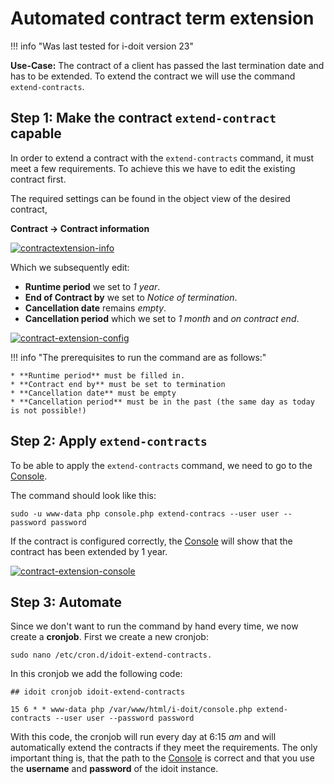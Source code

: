 # Automated contract term extension

!!! info "Was last tested for i-doit version 23"

**Use-Case:** 
The contract of a client has passed the last termination date and has to be extended.
To extend the contract we will use the command `extend-contracts`.

## Step 1: Make the contract `extend-contract` capable

In order to extend a contract with the `extend-contracts` command, it must meet a few requirements.
To achieve this we have to edit the existing contract first.

The required settings can be found in the object view of the desired contract,

**Contract → Contract information**

[![contractextension-info](../assets/images/en/use-cases/automated-contract-extension/1-avv-uc.png)](../assets/images/en/use-cases/automated-contract-extension/1-avv-uc.png)

Which we subsequently edit:

* **Runtime period** we set to *1 year*.
* **End of Contract by** we set to *Notice of termination*.
* **Cancellation date** remains *empty*.
* **Cancellation period** which we set to *1 month* and *on contract end*.

[![contract-extension-config](../assets/images/en/use-cases/automated-contract-extension/2-avv-uc.png)](../assets/images/en/use-cases/automated-contract-extension/2-avv-uc.png)

!!! info "The prerequisites to run the command are as follows:"

    * **Runtime period** must be filled in.
    * **Contract end by** must be set to termination
    * **Cancellation date** must be empty
    * **Cancellation period** must be in the past (the same day as today is not possible!)

## Step 2: Apply `extend-contracts`

To be able to apply the `extend-contracts` command, we need to go to the [Console](../automation-and-integration/cli/console/index.md).

The command should look like this:

    sudo -u www-data php console.php extend-contracs --user user --password password 

If the contract is configured correctly, the [Console](../automation-and-integration/cli/console/index.md) will show that the contract has been extended by 1 year. 

[![contract-extension-console](../assets/images/en/use-cases/automated-contract-extension/3-avv-uc.png)](../assets/images/en/use-cases/automated-contract-extension/3-avv-uc.png)

## Step 3: Automate 

Since we don't want to run the command by hand every time, we now create a **cronjob**.
First we create a new cronjob:

    sudo nano /etc/cron.d/idoit-extend-contracts.

In this cronjob we add the following code:

    ## idoit cronjob idoit-extend-contracts

    15 6 * * www-data php /var/www/html/i-doit/console.php extend-contracts --user user --password password

With this code, the cronjob will run every day at 6:15 *am* and will automatically extend the contracts if they meet the requirements.
The only important thing is, that the path to the [Console](../automation-and-integration/cli/console/index.md) is correct and that you use the **username** and **password** of the idoit instance.
